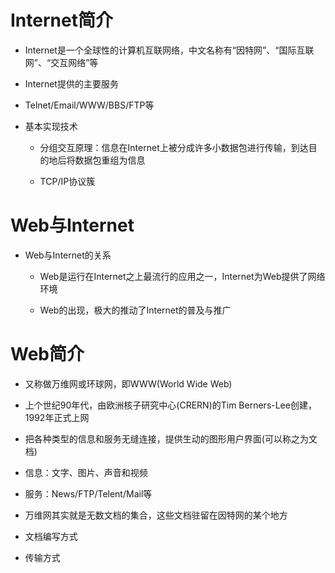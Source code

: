 # Internet简介



 - Internet是一个全球性的计算机互联网络，中文名称有“因特网”、“国际互联网”、“交互网络”等

 - Internet提供的主要服务

  - Telnet/Email/WWW/BBS/FTP等

 - 基本实现技术

   - 分组交互原理：信息在Internet上被分成许多小数据包进行传输，到达目的地后将数据包重组为信息

   - TCP/IP协议簇

# Web与Internet

 - Web与Internet的关系

   - Web是运行在Internet之上最流行的应用之一，Internet为Web提供了网络环境

   - Web的出现，极大的推动了Internet的普及与推广

# Web简介

 - 又称做万维网或环球网，即WWW(World Wide Web)

  - 上个世纪90年代，由欧洲核子研究中心(CRERN)的Tim Berners-Lee创建，1992年正式上网


 - 把各种类型的信息和服务无缝连接，提供生动的图形用户界面(可以称之为文档)

  - 信息：文字、图片、声音和视频

  - 服务：News/FTP/Telent/Mail等

 - 万维网其实就是无数文档的集合，这些文档驻留在因特网的某个地方

  - 文档编写方式

  - 传输方式




